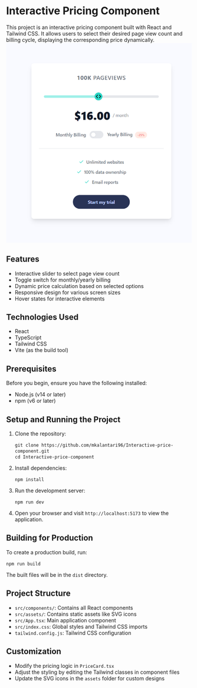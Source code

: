 # Interactive Pricing Component

This project is an interactive pricing component built with React and Tailwind CSS. It allows users to select their desired page view count and billing cycle, displaying the corresponding price dynamically.
![Slider Image which is responsive and interactive](UI-Image.png)

## Features

- Interactive slider to select page view count
- Toggle switch for monthly/yearly billing
- Dynamic price calculation based on selected options
- Responsive design for various screen sizes
- Hover states for interactive elements

## Technologies Used

- React
- TypeScript
- Tailwind CSS
- Vite (as the build tool)

## Prerequisites

Before you begin, ensure you have the following installed:

- Node.js (v14 or later)
- npm (v6 or later)

## Setup and Running the Project

1. Clone the repository:

   ```
   git clone https://github.com/mkalantari96/Interactive-price-component.git
   cd Interactive-price-component
   ```

2. Install dependencies:

   ```
   npm install
   ```

3. Run the development server:

   ```
   npm run dev
   ```

4. Open your browser and visit `http://localhost:5173` to view the application.

## Building for Production

To create a production build, run:

```
npm run build
```

The built files will be in the `dist` directory.

## Project Structure

- `src/components/`: Contains all React components
- `src/assets/`: Contains static assets like SVG icons
- `src/App.tsx`: Main application component
- `src/index.css`: Global styles and Tailwind CSS imports
- `tailwind.config.js`: Tailwind CSS configuration

## Customization

- Modify the pricing logic in `PriceCard.tsx`
- Adjust the styling by editing the Tailwind classes in component files
- Update the SVG icons in the `assets` folder for custom designs
